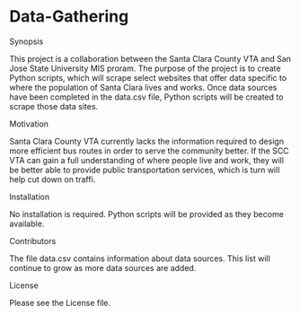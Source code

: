 # Data-Gathering

Synopsis

This project is a collaboration between the Santa Clara County VTA and San Jose State University MIS proram. The purpose of the project is to create Python scripts, which will scrape select websites that offer data specific to where the population of Santa Clara lives and works. Once data sources have been completed in the data.csv file, Python scripts will be created to scrape those data sites.


Motivation

Santa Clara County VTA currently lacks the information required to design more efficient bus routes in order to serve the community better. If the SCC VTA can gain a full understanding of where people live and work, they will be better able to provide public transportation services, which is turn will help cut down on traffi.

Installation

No installation is required. Python scripts will be provided as they become available.

Contributors

The file data.csv contains information about data sources. This list will continue to grow as more data sources are added. 

License

Please see the License file.

